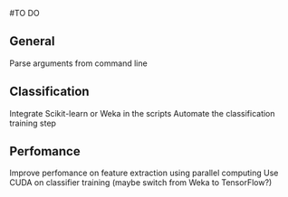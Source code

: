 #TO DO

## General
Parse arguments from command line

## Classification
Integrate Scikit-learn or Weka in the scripts
Automate the classification training step

## Perfomance
Improve perfomance on feature extraction using parallel computing
Use CUDA on classifier training (maybe switch from Weka to TensorFlow?)
